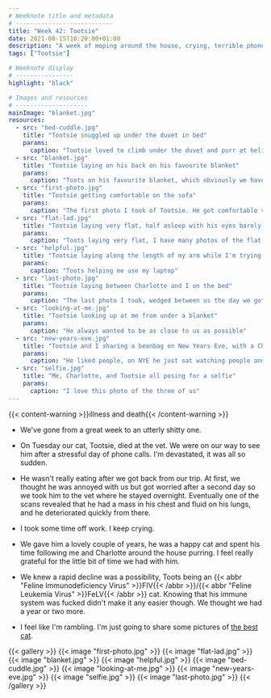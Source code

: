 ```yaml
---
# Weeknote title and metadata
# ---------------------------
title: "Week 42: Tootsie"
date: 2021-08-15T10:20:00+01:00
description: "A week of moping around the house, crying, terrible phone calls, crying some more, and feeling a bit empty."
tags: ["Tootsie"]

# Weeknote display
# ----------------
highlight: "black"

# Images and resources
# --------------------
mainImage: "blanket.jpg"
resources:
  - src: "bed-cuddle.jpg"
    title: "Tootsie snuggled up under the duvet in bed"
    params:
      caption: "Tootsie loved to climb under the duvet and purr at helicopter volume"
  - src: "blanket.jpg"
    title: "Tootsie laying on his back on his favourite blanket"
    params:
      caption: "Toots on his favourite blanket, which obviously we have to keep forever now"
  - src: "first-photo.jpg"
    title: "Tootsie getting comfortable on the sofa"
    params:
      caption: "The first photo I took of Tootsie. He got comfortable very quickly"
  - src: "flat-lad.jpg"
    title: "Tootsie laying very flat, half asleep with his eyes barely open"
    params:
      caption: "Toots laying very flat, I have many photos of the flat lad"
  - src: "helpful.jpg"
    title: "Tootsie laying along the length of my arm while I'm trying to use my laptop"
    params:
      caption: "Toots helping me use my laptop"
  - src: "last-photo.jpg"
    title: "Tootsie laying between Charlotte and I on the bed"
    params:
      caption: "The last photo I took, wedged between us the day we got back from Scotland"
  - src: "looking-at-me.jpg"
    title: "Tootsie looking up at me from under a blanket"
    params:
      caption: "He always wanted to be as close to us as possible"
  - src: "new-years-eve.jpg"
    title: "Tootsie and I sharing a beanbag on New Years Eve, with a Christmas tree lighting us"
    params:
      caption: "He liked people, on NYE he just sat watching people and getting stroked"
  - src: "selfie.jpg"
    title: "Me, Charlotte, and Tootsie all posing for a selfie"
    params:
      caption: "I love this photo of the three of us"
---
```


{{< content-warning >}}illness and death{{< /content-warning >}}

  * We've gone from a great week to an utterly shitty one.

  * On Tuesday our cat, Tootsie, died at the vet. We were on our way to see him after a stressful day of phone calls. I'm devastated, it was all so sudden.

  * He wasn't really eating after we got back from our trip. At first, we thought he was annoyed with us but got worried after a second day so we took him to the vet where he stayed overnight. Eventually one of the scans revealed that he had a mass in his chest and fluid on his lungs, and he deteriorated quickly from there.

  * I took some time off work. I keep crying.

  * We gave him a lovely couple of years, he was a happy cat and spent his time following me and Charlotte around the house purring. I feel really grateful for the little bit of time we had with him.

  * We knew a rapid decline was a possibility, Toots being an {{< abbr "Feline Immunodeficiency Virus" >}}FIV{{< /abbr >}}/{{< abbr "Feline Leukemia Virus" >}}FeLV{{< /abbr >}} cat. Knowing that his immune system was fucked didn't make it any easier though. We thought we had a year or two more.

  * I feel like I'm rambling. I'm just going to share some pictures of [the best cat](/tags/tootsie/).


{{< gallery >}}
  {{< image "first-photo.jpg" >}}
  {{< image "flat-lad.jpg" >}}
  {{< image "blanket.jpg" >}}
  {{< image "helpful.jpg" >}}
  {{< image "bed-cuddle.jpg" >}}
  {{< image "looking-at-me.jpg" >}}
  {{< image "new-years-eve.jpg" >}}
  {{< image "selfie.jpg" >}}
  {{< image "last-photo.jpg" >}}
{{< /gallery >}}
